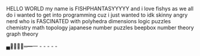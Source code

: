 HELLO WORLD my name is FISHPHANTASYYYYY and i love fishys as we all do
i wanted to get into programming cuz i just wanted to idk
skinny angry nerd who is FASCINATED with polyhedra dimensions logic puzzles chemistry math topology japanese number puzzles beepbox number theory graph theory

▄︻̷̿┻̿═━一 - - - - -
